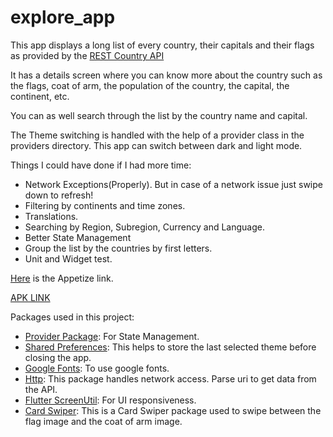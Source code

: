 # explore_app

This app displays a long list of every country, their capitals and their flags as provided by the [REST Country API](https://restcountries.com/#api-endpoints-v3-all)

It has a details screen where you can know more about the country such as the flags, coat of arm, the population of the country, the capital, the continent, etc.

You can as well search through the list by the country name and capital.

The Theme switching is handled with the help of a provider class in the providers directory.
This app can switch between dark and light mode.

Things I could have done if I had more time:
- Network Exceptions(Properly). But in case of a network issue just swipe down to refresh!
- Filtering by continents and time zones.
- Translations.
- Searching by Region, Subregion, Currency and Language.
- Better State Management
- Group the list by the countries by first letters.
- Unit and Widget test.

[Here](https://appetize.io/app/5ombqozodtz63rafm3ii2rawhy) is the Appetize link.

[APK LINK](https://drive.google.com/file/d/1jkZ7NWBSkZG80mZ0T94RP-jskz1K2HE1/view?usp=sharing)

Packages used in this project:

- [Provider Package](https://pub.dev/packages/provider): For State Management.
- [Shared Preferences](https://pub.dev/packages/shared_preferences): This helps to store the last selected theme before closing the app.
- [Google Fonts](https://pub.dev/packages/google_fonts): To use google fonts.
- [Http](https://pub.dev/packages/http): This package handles network access. Parse uri to get data from the API.
- [Flutter ScreenUtil](https://pub.dev/packages/flutter_screenutil): For UI responsiveness.
- [Card Swiper](https://pub.dev/packages/card_swiper): This is a Card Swiper package used to swipe between the flag image and the coat of arm image.

